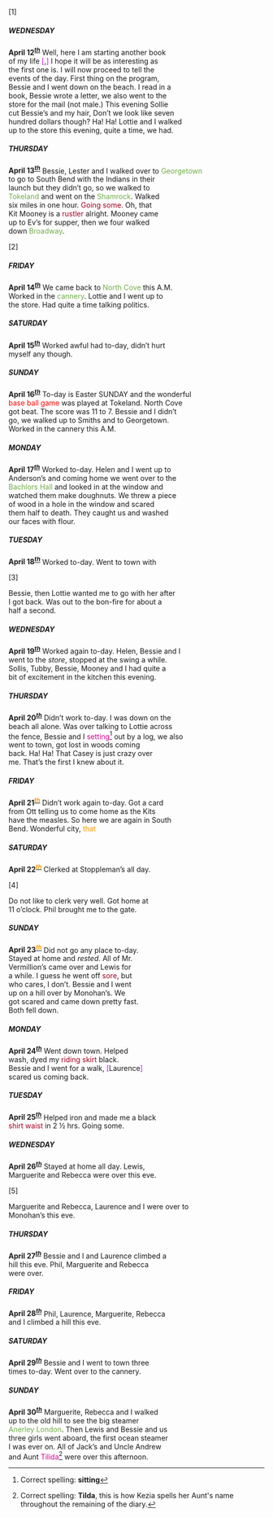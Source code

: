 [1]  

##### WEDNESDAY  
**April 12<sup><u><i>th</i></u></sup>** Well, here I am starting another book  
of my life <span style="color: #CC00FF ">[</span>,<span style="color: #CC00FF ">]</span> I hope it will be as interesting as  
the first one is. I will now proceed to tell the  
events of the day. First thing on the program,  
Bessie and I went down on the beach. I read in a   
book, Bessie wrote a letter, we also went to the  
store for the mail (not male.) This evening Sollie  
cut Bessie’s and my hair, Don’t we look like seven  
hundred dollars though? Ha! Ha! Lottie and I walked  
up to the store this evening, quite a time, we had.  

##### THURSDAY  
**April 13<sup><u><i>th</i></u></sup>** Bessie, Lester and I walked over to <span style="color: #70AD47">Georgetown</span>  
to go to South Bend with the Indians in their  
launch but they didn’t go, so we walked to   
<span style="color: #70AD47">Tokeland</span> and went on the <span style="color: #70AD47">Shamrock</span>. Walked  
six miles in one hour. <span style="color: #A50021">Going some</span>. Oh, that  
Kit Mooney is a <span style="color: #A50021"> rustler</span> alright. Mooney came  
up to Ev’s for supper, then we four walked  
down <span style="color: #70AD47">Broadway</span>.  

[2]  

##### FRIDAY  
**April 14<sup><u><i>th</i></u></sup>** We came back to <span style="color: #70AD47">North Cove</span> this A.M.  
Worked in the <span style="color: #70AD47">cannery</span>. Lottie and I went up to  
the store. Had quite a time talking politics.    

##### SATURDAY  
**April 15<sup><u><i>th</i></u></sup>** Worked awful had to-day, didn’t hurt  
myself any though.

##### SUNDAY  
**April 16<sup><u><i>th</i></u></sup>** To-day is Easter SUNDAY and the wonderful  
<span style="color: #FF0000">base ball game</span> was played at Tokeland. North Cove   
got beat. The score was 11 to 7. Bessie and I didn’t  
go, we walked up to Smiths and to Georgetown.  
Worked in the cannery this A.M.  

##### MONDAY  
**April 17<sup><u><i>th</i></u></sup>**  Worked to-day. Helen and I went up to  
Anderson’s and coming home we went over to the  
<span style="color: #70AD47">Bachlors Hall</span> and looked in at the window and   
watched them make doughnuts. We threw a piece  
of wood in a hole in the window and scared   
them half to death. They caught us and washed  
our faces with flour.  

##### TUESDAY  
**April 18<sup><u><i>th</i></u></sup>** Worked to-day. Went to town with    

[3]

Bessie, then Lottie wanted me to go with her after  
I got back. Was out to the bon-fire for about a  
half a second.  

##### WEDNESDAY  
**April 19<sup><u><i>th</i></u></sup>** Worked again to-day. Helen, Bessie and I  
went to the *store*, stopped at the swing a while.  
Sollis, Tubby, Bessie, Mooney and I had quite a  
bit of excitement in the kitchen this evening.   

##### THURSDAY  
**April 20<sup><u><i>th</i></u></sup>** Didn’t work to-day. I was down on the  
beach all alone. Was over talking to Lottie across  
the fence, Bessie and I <span style="color: #D60093">setting</span>[^1] out by a log, we also  
went to town, got lost in woods coming  
back. Ha! Ha! That Casey is just crazy over   
me. That’s the first I knew about it.  

##### FRIDAY  
**April 21<sup><u><i><span style="color: #FF9900">th</span></i></u></sup>** Didn’t work again to-day. Got a card  
from Ott telling us to come home as the Kits   
have the measles. So here we are again in South  
Bend. Wonderful city, <span style="color: #FF9900">that</span> 

##### SATURDAY  
**April 22<sup><u><i><span style="color: #FF9900">th</span></i></u></sup>** Clerked at Stoppleman’s  all day.  

[4]
  
Do not like to clerk very well. Got home at  
11 o’clock. Phil brought me to the gate.  

##### SUNDAY  
**April 23<sup><u><i><span style="color: #FF9900">th</span></i></u></sup>** Did not go any place to-day.   
Stayed at home and *rested*. All of Mr.   
Vermillion’s came over and Lewis for  
a while. I guess he went off <span style="color: #A50021">sore</span>, but  
who cares, I don’t. Bessie and I went   
up on a hill over by Monohan’s. We  
got scared and came down pretty fast.   
Both fell down. 

##### MONDAY   
**April 24<sup><u><i>th</i></u></sup>** Went down town. Helped  
wash, dyed my <span style="color: #A50021">riding skirt</span> black.  
Bessie and I went for a walk, <span style="color: #CC00FF ">[</span>Laurence<span style="color: #CC00FF ">]</span>  
scared us coming back.  

##### TUESDAY  
**April 25<sup><u><i>th</i></u></sup>** Helped iron and made me a black  
<span style="color: #A50021">shirt waist</span> in 2 ½ hrs. Going some.  

##### WEDNESDAY  
**April 26<sup><u><i>th</i></u></sup>** Stayed at home all day. Lewis,  
Marguerite and Rebecca were over this eve.  

[5]  

Marguerite and Rebecca, Laurence and I were over to  
Monohan’s this eve.  

##### THURSDAY  
**April 27<sup><u><i>th</i></u></sup>** Bessie and I and Laurence climbed a   
hill this eve. Phil, Marguerite and Rebecca   
were over.  

##### FRIDAY  
**April 28<sup><u><i>th</i></u></sup>** Phil, Laurence, Marguerite, Rebecca  
and I climbed a hill this eve.  

##### SATURDAY  
**April 29<sup><u><i>th</i></u></sup>** Bessie and I went to town three   
times to-day. Went over to the cannery.  

##### SUNDAY  
**April 30<sup><u><i>th</i></u></sup>** Marguerite, Rebecca and I walked  
up to the old hill to see the big steamer  
<span style="color: #70AD47">Anerley London</span>. Then Lewis and Bessie and us  
three girls went aboard, the first ocean steamer  
I was ever on. All of Jack’s and Uncle Andrew   
and Aunt <span style="color: #D60093">Tilida</span>[^2] were over this afternoon.  


[^1]: Correct spelling: **sitting**
[^2]: Correct spelling: **Tilda**, this is how Kezia spells her Aunt's name throughout the remaining of the diary.


